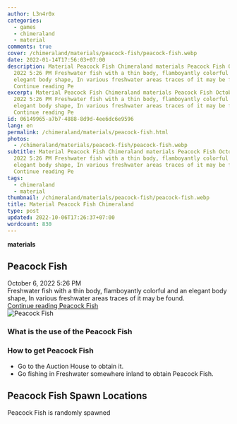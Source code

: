 ```yaml
---
author: L3n4r0x
categories:
  - games
  - chimeraland
  - material
comments: true
cover: /chimeraland/materials/peacock-fish/peacock-fish.webp
date: 2022-01-14T17:56:03+07:00
description: Material Peacock Fish Chimeraland materials Peacock Fish October 6,
  2022 5:26 PM Freshwater fish with a thin body, flamboyantly colorful and an
  elegant body shape, In various freshwater areas traces of it may be found.
  Continue reading Pe
excerpt: Material Peacock Fish Chimeraland materials Peacock Fish October 6,
  2022 5:26 PM Freshwater fish with a thin body, flamboyantly colorful and an
  elegant body shape, In various freshwater areas traces of it may be found.
  Continue reading Pe
id: 06149965-a7b7-4888-8d9d-4ee6dc6e9596
lang: en
permalink: /chimeraland/materials/peacock-fish.html
photos:
  - /chimeraland/materials/peacock-fish/peacock-fish.webp
subtitle: Material Peacock Fish Chimeraland materials Peacock Fish October 6,
  2022 5:26 PM Freshwater fish with a thin body, flamboyantly colorful and an
  elegant body shape, In various freshwater areas traces of it may be found.
  Continue reading Pe
tags:
  - chimeraland
  - material
thumbnail: /chimeraland/materials/peacock-fish/peacock-fish.webp
title: Material Peacock Fish Chimeraland
type: post
updated: 2022-10-06T17:26:37+07:00
wordcount: 830
---
```


<link
  rel="stylesheet"
  href="https://rawcdn.githack.com/dimaslanjaka/Web-Manajemen/870a349/css/bootstrap-5-3-0-alpha3-wrapper.css"
/>
<section id="bootstrap-wrapper">
  <div data-bs-theme="dark">
    <div
      class="row g-0 border rounded overflow-hidden flex-md-row mb-4 shadow-sm position-relative bg-dark text-light"
    >
      <div class="col p-4 d-flex flex-column position-static">
        <strong class="d-inline-block mb-2 text-success">materials</strong>
        <h2 class="mb-0">Peacock Fish</h2>
        <div class="mb-1 text-muted">October 6, 2022 5:26 PM</div>
        <div class="mb-2 border p-1">
          Freshwater fish with a thin body, flamboyantly colorful and an elegant
          body shape, In various freshwater areas traces of it may be found.
        </div>
        <a
          href="/chimeraland/materials/peacock-fish.html"
          class="stretched-link d-none text-primary"
          >Continue reading Peacock Fish</a
        >
      </div>
      <div class="col-auto d-none d-md-block d-lg-block">
        <img
          src="https://www.webmanajemen.com/chimeraland/materials/peacock-fish/peacock-fish.webp"
          alt="Peacock Fish"
        />
      </div>
    </div>
    <div class="row">
      <div class="col-lg-6 col-12 mb-2">
        <div class="card">
          <div class="card-body">
            <h3 class="card-title">What is the use of the Peacock Fish</h3>
            <div class="card-text"><ul></ul></div>
          </div>
        </div>
      </div>
      <div class="col-lg-6 col-12 mb-2">
        <div class="card">
          <div class="card-body">
            <h3 class="card-title">How to get Peacock Fish</h3>
            <div class="card-text">
              <ul>
                <li>Go to the Auction House to obtain it.</li>
                <li>
                  Go fishing in Freshwater somewhere inland to obtain Peacock
                  Fish.
                </li>
              </ul>
            </div>
          </div>
        </div>
      </div>
      <div class="col-12 mb-2">
        <h2>Peacock Fish Spawn Locations</h2>
        <p>Peacock Fish is randomly spawned</p>
      </div>
    </div>
  </div>
</section>